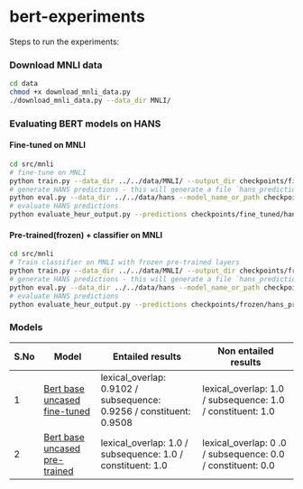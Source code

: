 # bert-experiments

Steps to run the experiments:

### Download MNLI data

```bash
cd data
chmod +x download_mnli_data.py
./download_mnli_data.py --data_dir MNLI/
```

### Evaluating BERT models on HANS


#### Fine-tuned on MNLI

```bash
cd src/mnli
# fine-tune on MNLI
python train.py --data_dir ../../data/MNLI/ --output_dir checkpoints/fine_tuned/ --do_train --do_eval --do_lower_case --num_train_epochs 3 --gpu_list 0 1 2 3
# generate HANS predictions - this will generate a file `hans_predictions.txt` inside the checkpoints/fine_tuned/ directory
python eval.py --data_dir ../../data/hans --model_name_or_path checkpoints/fine_tuned/ --do_lower_case --max_seq_length 128 --output_dir checkpoints/fine_tuned
# evaluate HANS predictions
python evaluate_heur_output.py --predictions checkpoints/fine_tuned/hans_predictions.txt --evaluation_set ../../data/heuristics_evaluation_set.txt > ../../results/hans_results.txt
```

#### Pre-trained(frozen) + classifier on MNLI

```bash
cd src/mnli
# Train classifier on MNLI with frozen pre-trained layers
python train.py --data_dir ../../data/MNLI/ --output_dir checkpoints/frozen/ --do_train --do_eval --do_lower_case --num_train_epochs 3 --gpu_list 0 1 2 3 --train_mode frozen
# generate HANS predictions - this will generate a file `hans_predictions.txt` inside the checkpoints/ directory
python eval.py --data_dir ../../data/hans --model_name_or_path checkpoints/frozen/ --do_lower_case --max_seq_length 128 --output_dir checkpoints/frozen/
# evaluate HANS predictions
python evaluate_heur_output.py --predictions checkpoints/frozen/hans_predictions.txt --evaluation_set ../../data/heuristics_evaluation_set.txt > ../../results/pretrained_hans_results.txt
```



### Models

| S.No | Model                         | Entailed results                                                      |  Non entailed results                                         |
|------|-------------------------------|-----------------------------------------------------------------------|---------------------------------------------------------------|
| 1    | [Bert base uncased fine-tuned](https://drive.google.com/file/d/1qv582bbpPVGoxnAr0vMOLsDwBiPXDOXp/view?usp=sharing)  | lexical_overlap: 0.9102 /  subsequence: 0.9256 /  constituent: 0.9508 | lexical_overlap: 1.0 /  subsequence: 1.0 /  constituent: 1.0  |
| 2    | [Bert base uncased pre-trained](https://drive.google.com/file/d/1hwFlMj5yjpEEp_Q0bRvRvaW61P8cXU8b/view?usp=sharing) | lexical_overlap: 1.0 /  subsequence: 1.0 / constituent: 1.0           | lexical_overlap: 0 .0 /  subsequence: 0.0 / constituent: 0.0  |